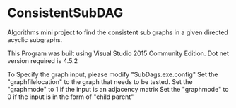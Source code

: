 # ConsistentSubDAG
Algorithms mini project to find the consistent sub graphs in a given directed acyclic subgraphs.

This Program was built using Visual Studio 2015 Community Edition.
Dot net version required is 4.5.2

To Specify the graph input, please modify "SubDags.exe.config"
Set the "graphfilelocation" to the graph that needs to be tested.
Set the "graphmode" to 1 if the input is an adjacency matrix
Set the "graphmode" to 0 if the input is in the form of "child parent"


